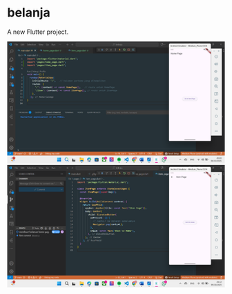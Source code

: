 # belanja

A new Flutter project.

![Navigasi Flutter](images/01.png)
![Navigasi Flutter](images/02.png)
